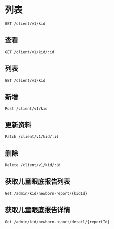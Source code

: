 
# 列表

```
GET /client/v1/kid
```

## 查看

```
GET /client/v1/kid/:id
```
## 列表

```
GET /client/v1/kid
```


## 新增

```
Post /client/v1/kid
```

## 更新资料

```
Patch /client/v1/kid/:id
```

## 删除

```
Delete /client/v1/kid/:id
```

## 获取儿童眼底报告列表
```
Get /admin/kid/newborn-report/{kidId}
```
## 获取儿童眼底报告详情
```
Get /admin/kid/newborn-report/detail/{reportId}
```